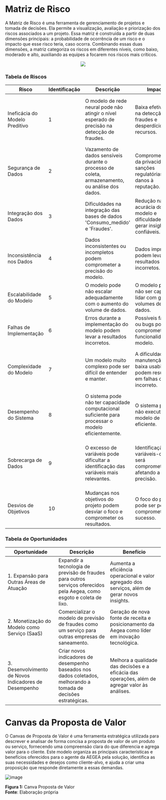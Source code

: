 # Matriz de Risco 

A Matriz de Risco é uma ferramenta de gerenciamento de projetos e tomada de decisões. Ela permite a visualização, avaliação e priorização dos riscos associados a um projeto. Essa matriz é construída a partir de duas dimensões principais: a probabilidade de ocorrência de um risco e o impacto que esse risco teria, caso ocorra. Combinando essas duas dimensões, a matriz categoriza os riscos em diferentes níveis, como baixo, moderado e alto, auxiliando as equipes a focarem nos riscos mais críticos.

<p align="center">
<img src="https://github.com/Inteli-College/2024-2A-T04-SI11-G04/blob/main/assets/matrizderisco.png" border="0">
</p>

### Tabela de Riscos

| Risco                              | Identificação | Descrição                                                                                                                                  | Impacto                                                                                          | Mitigação                                                                                 | Responsável |
|------------------------------------|---------------|----------------------------------------------------------------------------------------------------------------------------------------------|--------------------------------------------------------------------------------------------------|-------------------------------------------------------------------------------------------|-------------|
| Ineficácia do Modelo Preditivo      | 1             | O modelo de rede neural pode não atingir o nível esperado de precisão na detecção de fraudes.                                                 | Baixa efetividade na detecção de fraudes e desperdício de recursos.                             | Validação cruzada rigorosa, ajuste de hiperparâmetros e inclusão de variáveis relevantes. | Gustavo     |
| Segurança de Dados                  | 2             | Vazamento de dados sensíveis durante o processo de coleta, armazenamento, ou análise dos dados.                                                | Comprometimento da privacidade, sanções regulatórias, e danos à reputação.                      | Controle de acesso rigoroso e monitoramento contínuo.                                     | Gabriela    |
| Integração dos Dados                | 3             | Dificuldades na integração das bases de dados 'Consumo_medido' e 'Fraudes'.                                                                   | Redução na acurácia do modelo e dificuldades em gerar insights confiáveis.                      | Revisão e limpeza de dados, validação de fontes, e testes de integração.                 | Vitor       |
| Inconsistência nos Dados            | 4             | Dados inconsistentes ou incompletos podem comprometer a precisão do modelo.                                                                    | Dados imprecisos podem levar a resultados incorretos.                                          | Estabelecimento de processos rigorosos de limpeza e verificação de dados.                 | Rafael      |
| Escalabilidade do Modelo            | 5             | O modelo pode não escalar adequadamente com o aumento do volume de dados.                                                                      | O modelo pode não ser capaz de lidar com grandes volumes de dados.                              | Adoção de técnicas de otimização e escalabilidade do modelo.                              | Rodrigo     |
| Falhas de Implementação             | 6             | Erros durante a implementação do modelo podem levar a resultados incorretos.                                                                   | Possíveis falhas ou bugs podem comprometer a funcionalidade do modelo.                         | Testes e revisões antes da implementação.                                                 | Kathlyn     |
| Complexidade do Modelo              | 7             | Um modelo muito complexo pode ser difícil de entender e manter.                                                                               | A dificuldade de manutenção e baixa usabilidade podem resultar em falhas ou uso incorreto.     | Simplificação do modelo, documentação clara e feedback contínuo com stakeholders.        | Gustavo     |
| Desempenho do Sistema               | 8             | O sistema pode não ter capacidade computacional suficiente para processar o modelo eficientemente.                                             | O sistema pode não executar o modelo de forma eficiente.                                       | Investimento em infraestrutura adequada para suportar o modelo e crescimento da AEGEA.    | Gabriela    |
| Sobrecarga de Dados                 | 9             | O excesso de variáveis pode dificultar a identificação das variáveis mais relevantes.                                                          | Identificação de variáveis-chave será comprometida, afetando a precisão.                        | Análise cuidadosa para identificar as variáveis mais impactantes e feedback contínuo com stakeholders. | Vitor       |
| Desvios de Objetivos                | 10            | Mudanças nos objetivos do projeto podem desviar o foco e comprometer os resultados.                                                           | O foco do projeto pode ser perdido, comprometendo o sucesso.                                   | Planejamento e gestão rigorosa do escopo do projeto.                                      | Rodrigo     |

### Tabela de Oportunidades

| Oportunidade                              | Descrição                                                                                          | Benefício                                                                                      |
|-------------------------------------------|----------------------------------------------------------------------------------------------------|------------------------------------------------------------------------------------------------|
| 1. Expansão para Outras Áreas de Atuação   | Expandir a tecnologia de previsão de fraudes para outros serviços oferecidos pela Aegea, como esgoto e coleta de lixo. | Aumenta a eficiência operacional e valor agregado dos serviços, além de gerar novos insights. |
| 2. Monetização do Modelo como Serviço (SaaS) | Comercializar o modelo de previsão de fraudes como um serviço para outras empresas de saneamento.  | Geração de nova fonte de receita e posicionamento da Aegea como líder em inovação tecnológica. |
| 3. Desenvolvimento de Novos Indicadores de Desempenho | Criar novos indicadores de desempenho baseados nos dados coletados, melhorando a tomada de decisões estratégicas. | Melhora a qualidade das decisões e a eficácia das operações, além de agregar valor às análises. |


# Canvas da Proposta de Valor 

O Canvas de Proposta de Valor é uma ferramenta estratégica utilizada para descrever e analisar de forma concisa a proposta de valor de um produto ou serviço, fornecendo uma compreensão clara do que diferencia e agrega valor para o cliente. Este modelo organiza as principais características e benefícios oferecidos para o agente da AEGEA pela solução, identifica as suas necessidades e desejos como cliente-alvo, e ajuda a criar uma proposição que responde diretamente a essas demandas.

![image](https://github.com/user-attachments/assets/8d7b27c4-78cb-490c-8957-8ae90757e2cf)


**Figura 1:**  Canva Proposta de Valor <br> 
**Fonte**: Elaboração própria 
